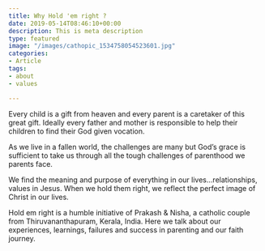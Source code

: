 ```yaml
---
title: Why Hold 'em right ?
date: 2019-05-14T08:46:10+00:00
description: This is meta description
type: featured
image: "/images/cathopic_1534758054523601.jpg"
categories:
- Article
tags:
- about
- values

---
```

Every child is a gift from heaven and every parent is a caretaker of this great gift. Ideally every father and mother is responsible to help their children to find their God given vocation.

As we live in a fallen world, the challenges are many but God’s grace is sufficient to take us through all the tough challenges of parenthood we parents face.

We find the meaning and purpose of everything in our lives…relationships, values in Jesus. When we hold them right, we reflect the perfect image of Christ in our lives.

Hold em right is a humble initiative of Prakash & Nisha, a catholic couple from Thiruvananthapuram, Kerala, India. Here we talk about our experiences, learnings, failures and success in parenting and our faith journey.